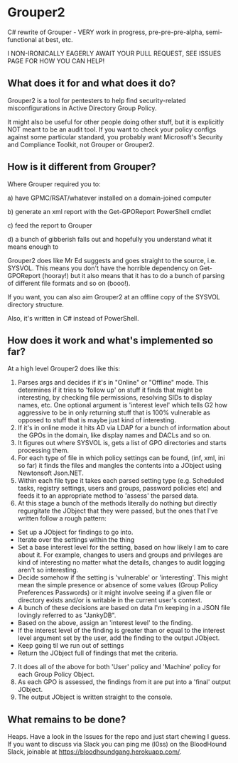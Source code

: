 # Grouper2
C# rewrite of Grouper - VERY work in progress, pre-pre-pre-alpha, semi-functional at best, etc.

I NON-IRONICALLY EAGERLY AWAIT YOUR PULL REQUEST, SEE ISSUES PAGE FOR HOW YOU CAN HELP!

## What does it for and what does it do?

Grouper2 is a tool for pentesters to help find security-related misconfigurations in Active Directory Group Policy. 

It might also be useful for other people doing other stuff, but it is explicitly NOT meant to be an audit tool. If you want to check your policy configs against some particular standard, you probably want Microsoft's Security and Compliance Toolkit, not Grouper or Grouper2.

## How is it different from Grouper?

Where Grouper required you to:

a) have GPMC/RSAT/whatever installed on a domain-joined computer

b) generate an xml report with the Get-GPOReport PowerShell cmdlet

c) feed the report to Grouper

d) a bunch of gibberish falls out and hopefully you understand what it means enough to 

Grouper2 does like Mr Ed suggests and goes straight to the source, i.e. SYSVOL. This means you don't have the horrible dependency on Get-GPOReport (hooray!) but it also means that it has to do a bunch of parsing of different file formats and so on (booo!).

If you want, you can also aim Grouper2 at an offline copy of the SYSVOL directory structure.

Also, it's written in C# instead of PowerShell.

## How does it work and what's implemented so far?

At a high level Grouper2 does like this:

1. Parses args and decides if it's in "Online" or "Offline" mode. This determines if it tries to 'follow up' on stuff it finds that might be interesting, by checking file permissions, resolving SIDs to display names, etc. One optional argument is 'interest level' which tells G2 how aggressive to be in only returning stuff that is 100% vulnerable as opposed to stuff that is maybe just kind of interesting.
2. If it's in online mode it hits AD via LDAP for a bunch of information about the GPOs in the domain, like display names and DACLs and so on.
3. It figures out where SYSVOL is, gets a list of GPO directories and starts processing them.
4. For each type of file in which policy settings can be found, (inf, xml, ini so far) it finds the files and mangles the contents into a JObject using Newtonsoft Json.NET.
5. Within each file type it takes each parsed setting type (e.g. Scheduled tasks, registry settings, users and groups, password policies etc) and feeds it to an appropriate method to 'assess' the parsed data.
6. At this stage a bunch of the methods literally do nothing but directly regurgitate the JObject that they were passed, but the ones that I've written follow a rough pattern:
- Set up a JObject for findings to go into.
- Iterate over the settings within the thing
- Set a base interest level for the setting, based on how likely I am to care about it. For example, changes to users and groups and privileges are kind of interesting no matter what the details, changes to audit logging aren't so interesting.
- Decide somehow if the setting is 'vulnerable' or 'interesting'. This might mean the simple presence or absence of some values (Group Policy Preferences Passwords) or it might involve seeing if a given file or directory exists and/or is writable in the current user's context.
- A bunch of these decisions are based on data I'm keeping in a JSON file lovingly referred to as "JankyDB".
- Based on the above, assign an 'interest level' to the finding.
- If the interest level of the finding is greater than or equal to the interest level argument set by the user, add the finding to the output JObject.
- Keep going til we run out of settings
- Return the JObject full of findings that met the criteria.
7. It does all of the above for both 'User' policy and 'Machine' policy for each Group Policy Object.
8. As each GPO is assessed, the findings from it are put into a 'final' output JObject.
9. The output JObject is written straight to the console.

## What remains to be done?

Heaps. Have a look in the Issues for the repo and just start chewing I guess.
If you want to discuss via Slack you can ping me (l0ss) on the BloodHound Slack, joinable at https://bloodhoundgang.herokuapp.com/.
